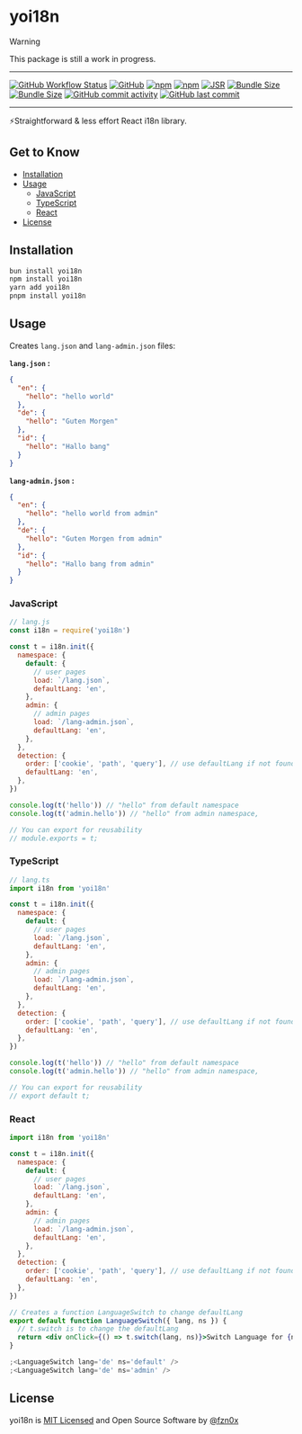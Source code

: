# yoi18n

> [!WARNING]
> This package is still a work in progress.

<hr />

[![GitHub Workflow Status](https://img.shields.io/github/actions/workflow/status/fzn0x/yoi18n/ci.yml?branch=main)](https://github.com/fzn0x/yoi18n/actions)
[![GitHub](https://img.shields.io/github/license/fzn0x/yoi18n)](https://github.com/fzn0x/yoi18n/blob/main/LICENSE)
[![npm](https://img.shields.io/npm/v/yoi18n)](https://www.npmjs.com/package/yoi18n)
[![npm](https://img.shields.io/npm/dm/yoi18n)](https://www.npmjs.com/package/yoi18n)
[![JSR](https://jsr.io/badges/@fzn0x/yoi18n)](https://jsr.io/@fzn0x/yoi18n)
[![Bundle Size](https://img.shields.io/bundlephobia/min/yoi18n)](https://bundlephobia.com/result?p=yoi18n)
[![Bundle Size](https://img.shields.io/bundlephobia/minzip/yoi18n)](https://bundlephobia.com/result?p=yoi18n)
[![GitHub commit activity](https://img.shields.io/github/commit-activity/m/fzn0x/yoi18n)](https://github.com/fzn0x/yoi18n/pulse)
[![GitHub last commit](https://img.shields.io/github/last-commit/fzn0x/yoi18n)](https://github.com/fzn0x/yoi18n/commits/main)

<hr />

⚡Straightforward & less effort React i18n library.

## Get to Know

- [Installation](#installation)
- [Usage](#usage)
  - [JavaScript](#javascript)
  - [TypeScript](#typescript)
  - [React](#react)
- [License](#license)

## Installation

```bash
bun install yoi18n
npm install yoi18n
yarn add yoi18n
pnpm install yoi18n
```

## Usage

Creates `lang.json` and `lang-admin.json` files:

**`lang.json` :**

```json
{
  "en": {
    "hello": "hello world"
  },
  "de": {
    "hello": "Guten Morgen"
  },
  "id": {
    "hello": "Hallo bang"
  }
}
```

**`lang-admin.json` :**

```json
{
  "en": {
    "hello": "hello world from admin"
  },
  "de": {
    "hello": "Guten Morgen from admin"
  },
  "id": {
    "hello": "Hallo bang from admin"
  }
}
```

### JavaScript

```js
// lang.js
const i18n = require('yoi18n')

const t = i18n.init({
  namespace: {
    default: {
      // user pages
      load: `/lang.json`,
      defaultLang: 'en',
    },
    admin: {
      // admin pages
      load: `/lang-admin.json`,
      defaultLang: 'en',
    },
  },
  detection: {
    order: ['cookie', 'path', 'query'], // use defaultLang if not found
    defaultLang: 'en',
  },
})

console.log(t('hello')) // "hello" from default namespace
console.log(t('admin.hello')) // "hello" from admin namespace,

// You can export for reusability
// module.exports = t;
```

### TypeScript

```js
// lang.ts
import i18n from 'yoi18n'

const t = i18n.init({
  namespace: {
    default: {
      // user pages
      load: `/lang.json`,
      defaultLang: 'en',
    },
    admin: {
      // admin pages
      load: `/lang-admin.json`,
      defaultLang: 'en',
    },
  },
  detection: {
    order: ['cookie', 'path', 'query'], // use defaultLang if not found
    defaultLang: 'en',
  },
})

console.log(t('hello')) // "hello" from default namespace
console.log(t('admin.hello')) // "hello" from admin namespace,

// You can export for reusability
// export default t;
```

### React

```jsx
import i18n from 'yoi18n'

const t = i18n.init({
  namespace: {
    default: {
      // user pages
      load: `/lang.json`,
      defaultLang: 'en',
    },
    admin: {
      // admin pages
      load: `/lang-admin.json`,
      defaultLang: 'en',
    },
  },
  detection: {
    order: ['cookie', 'path', 'query'], // use defaultLang if not found
    defaultLang: 'en',
  },
})

// Creates a function LanguageSwitch to change defaultLang
export default function LanguageSwitch({ lang, ns }) {
  // t.switch is to change the defaultLang
  return <div onClick={() => t.switch(lang, ns)}>Switch Language for {ns}</div>
}

;<LanguageSwitch lang='de' ns='default' />
;<LanguageSwitch lang='de' ns='admin' />
```

## License

yoi18n is [MIT Licensed](./LICENSE) and Open Source Software by [@fzn0x](https://github.com/fzn0x)
